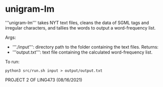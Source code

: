 # unigram-lm
'''unigram-lm''' takes NYT text files, cleans the data of SGML tags and irregular characters, and tallies the words to output a word-frequency list. 

Args:
* '''./input''': directory path to the folder containing the text files.
Returns: 
* '''output.txt''': text file containing the calculated word-frequency list. 

To run: 
```
python3 src/run.sh input > output/output.txt
```

PROJECT 2 OF LING473 (08/16/2021) 